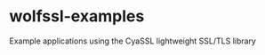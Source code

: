 wolfssl-examples
================

Example applications using the CyaSSL lightweight SSL/TLS library
